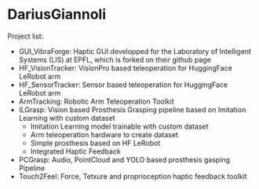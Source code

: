 # DariusGiannoli

Project list: 

- GUI_VibraForge: Haptic GUI developped for the Laboratory of Intelligent Systems (LIS) at EPFL, which is forked on their github page
- HF_VisionTracker: VisionPro based teleoperation for HuggingFace LeRobot arm
- HF_SensorTracker: Sensor based teleoperation for HuggingFace LeRobot arm
- ArmTracking: Robotic Arm Teleoperation Toolkit
- ILGrasp: Vision based Prosthesis Grasping pipeline based on Imitation Learning with custom dataset
    - Imitation Learning model trainable with custom dataset
    - Arm teleoperation hardware to create dataset
    - Simple prosthesis based on HF LeRobot
    - Integrated Haptic Feedback
 - PCGrasp: Audio, PointCloud and YOLO based prosthesis gasping Pipeline
- Touch2Feel: Force, Tetxure and proprioception haptic feedback toolkit 

